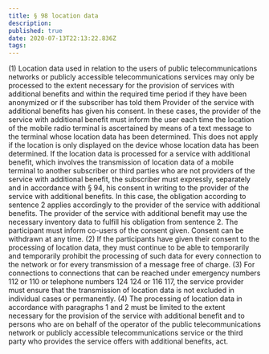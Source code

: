 ```yaml
---
title: § 98 location data 
description: 
published: true
date: 2020-07-13T22:13:22.836Z
tags: 
---
```


(1) Location data used in relation to the users of public telecommunications networks or publicly accessible telecommunications services may only be processed to the extent necessary for the provision of services with additional benefits and within the required time period if they have been anonymized or if the subscriber has told them Provider of the service with additional benefits has given his consent. In these cases, the provider of the service with additional benefit must inform the user each time the location of the mobile radio terminal is ascertained by means of a text message to the terminal whose location data has been determined. This does not apply if the location is only displayed on the device whose location data has been determined. If the location data is processed for a service with additional benefit, which involves the transmission of location data of a mobile terminal to another subscriber or third parties who are not providers of the service with additional benefit, the subscriber must expressly, separately and in accordance with § 94, his consent in writing to the provider of the service with additional benefits. In this case, the obligation according to sentence 2 applies accordingly to the provider of the service with additional benefits. The provider of the service with additional benefit may use the necessary inventory data to fulfill his obligation from sentence 2. The participant must inform co-users of the consent given. Consent can be withdrawn at any time.
(2) If the participants have given their consent to the processing of location data, they must continue to be able to temporarily and temporarily prohibit the processing of such data for every connection to the network or for every transmission of a message free of charge.
(3) For connections to connections that can be reached under emergency numbers 112 or 110 or telephone numbers 124 124 or 116 117, the service provider must ensure that the transmission of location data is not excluded in individual cases or permanently.
(4) The processing of location data in accordance with paragraphs 1 and 2 must be limited to the extent necessary for the provision of the service with additional benefit and to persons who are on behalf of the operator of the public telecommunications network or publicly accessible telecommunications service or the third party who provides the service offers with additional benefits, act.